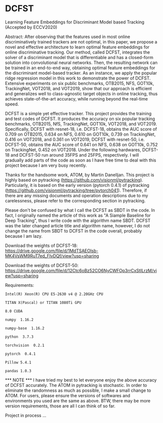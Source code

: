 # DCFST
Learning Feature Embeddings for Discriminant Model based Tracking (Accepted by ECCV2020)

Abstract: After observing that the features used in most online discriminatively trained trackers are not optimal, in this paper, we propose a novel and effective architecture to learn optimal feature embeddings for online discriminative tracking. Our method, called DCFST, integrates the solver of a discriminant model that is differentiable and has a closed-form solution into convolutional neural networks. Then, the resulting network can be trained in an end-to-end way, obtaining optimal feature embeddings for the discriminant model-based tracker. As an instance, we apply the popular ridge regression model in this work to demonstrate the power of DCFST. Extensive experiments on six public benchmarks, OTB2015, NFS, GOT10k, TrackingNet, VOT2018, and VOT2019, show that our approach is efficient and generalizes well to class-agnostic target objects in online tracking, thus achieves state-of-the-art accuracy, while running beyond the real-time speed.

DCFST is a simple yet effective tracker. This project provides the training and test codes of DCFST. It produces the accuracy on six popular tracking benchmarks, OTB2015, NfS, TrackingNet, GOT10k, VOT2018, and VOT2019. Specifically, DCFST with resnet-18, i.e. DCFST-18, obtains the AUC score of 0.709 on OTB2015, 0.634 on NFS, 0.610 on GOT10k, 0.739 on TrackingNet, 0.416 on VOT2018, and 0.361 on VOT2019, DCFST with resnet-50, i.e. DCFST-50, obtains the AUC score of 0.641 on NFS, 0.638 on GOT10k, 0.752 on TrackingNet, 0.452 on VOT2018. Under the following hardwares, DCFST-18 and DCFST-50 run around 35FPS and 25FPS, respectively. I will gradually add parts of the code as soon as I have free time to deal with this project because I am very busy recently.

Thanks for the handsome work, ATOM, by Martin Danelljan. This project is highly based on pytracking (https://github.com/visionml/pytracking). Particularly, it is based on the early version (pytorch 0.4.1) of pytracking (https://github.com/visionml/pytracking/tree/pytorch041). Therefore, if there are any missing documents and operation descriptions due to my carelessness, please refer to the corresponding section in pytracking.

Please don't be confused by what I call the DCFST as SBDT in the code. In fact, I originally named the article of this work as "A Siample Baseline for Deep Tracking", thus I write code with the algorithm name SBDT. DCFST was the later changed article title and algorithm name, however, I do not change the name from SBDT to DCFST in the code overall, probably because I am lazy.

Download the weights of DCFST-18: https://drive.google.com/file/d/1MdTSAEOlsb-MK4VsWM9RuT7ed_FIvDQf/view?usp=sharing

Download the weights of DCFST-50: https://drive.google.com/file/d/12Ctc6oBz52CO6NyCWFOp3rrCxStILrzM/view?usp=sharing

Requirements:

    Intel(R) Xeon(R) CPU E5-2630 v4 @ 2.20GHz CPU

    TITAN X(Pascal) or TITAN 1080Ti GPU

    8.0 CUDA

    numpy  1.16.2

    numpy-base  1.16.2

    python  3.7.3

    torchvision  0.2.1

    pytorch  0.4.1

    Pillow 5.4.1

    pandas 1.0.3

*** NOTE *** I have tried my best to let everyone enjoy the above accuracy of DCFST accurately. The ATOM in pytracking is stochastic. In order to eliminate the randomness as much as possible, I make a small change to ATOM. For users, please ensure the versions of softwares and environments you used are the same as above. BTW, there may be more version requirements, those are all I can think of so far.

Project in process ...
